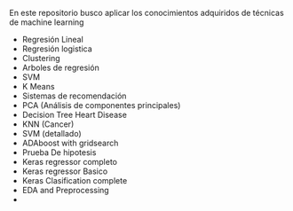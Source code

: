 En este repositorio busco aplicar los conocimientos adquiridos de técnicas de machine learning
* Regresión Lineal
* Regresión logistica
* Clustering
* Arboles de regresión
* SVM
* K Means
* Sistemas de recomendación
* PCA  (Análisis de componentes principales)
* Decision Tree Heart Disease
* KNN (Cancer)
* SVM (detallado)
* ADAboost with gridsearch
* Prueba De hipotesis
* Keras regressor completo
* Keras regressor Basico
* Keras Clasification complete
* EDA and Preprocessing
* 
  

